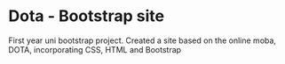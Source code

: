 # Dota -  Bootstrap site
First year uni bootstrap project. Created a site based on the online moba, DOTA, incorporating CSS, HTML and Bootstrap 
